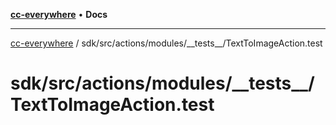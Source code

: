 [**cc-everywhere**](../../../../../../index.md) • **Docs**

***

[cc-everywhere](../../../../../../index.md) / sdk/src/actions/modules/\_\_tests\_\_/TextToImageAction.test

# sdk/src/actions/modules/\_\_tests\_\_/TextToImageAction.test
